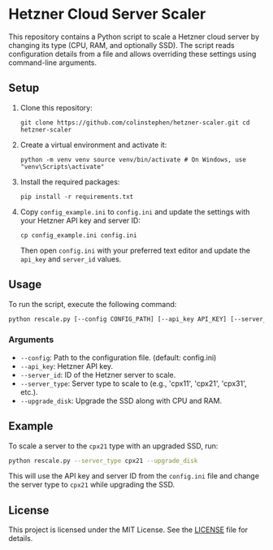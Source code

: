 # Hetzner Cloud Server Scaler

This repository contains a Python script to scale a Hetzner cloud server by changing its type (CPU, RAM, and optionally SSD). The script reads configuration details from a file and allows overriding these settings using command-line arguments.

## Setup

1. Clone this repository:
   
   `git clone https://github.com/colinstephen/hetzner-scaler.git cd hetzner-scaler`

2. Create a virtual environment and activate it:

    `python -m venv venv source venv/bin/activate # On Windows, use "venv\Scripts\activate"`

3. Install the required packages:

   `pip install -r requirements.txt`

4. Copy `config_example.ini` to `config.ini` and update the settings with your Hetzner API key and server ID:

    `cp config_example.ini config.ini`

    Then open `config.ini` with your preferred text editor and update the `api_key` and `server_id` values.

## Usage

To run the script, execute the following command:

```bash
python rescale.py [--config CONFIG_PATH] [--api_key API_KEY] [--server_id SERVER_ID] [--server_type SERVER_TYPE] [--upgrade_disk]
```

### Arguments

- `--config`: Path to the configuration file. (default: config.ini)
- `--api_key`: Hetzner API key.
- `--server_id`: ID of the Hetzner server to scale.
- `--server_type`: Server type to scale to (e.g., 'cpx11', 'cpx21', 'cpx31', etc.).
- `--upgrade_disk`: Upgrade the SSD along with CPU and RAM.

## Example

To scale a server to the `cpx21` type with an upgraded SSD, run:

```bash
python rescale.py --server_type cpx21 --upgrade_disk
```

This will use the API key and server ID from the `config.ini` file and change the server type to `cpx21` while upgrading the SSD.

## License

This project is licensed under the MIT License. See the [LICENSE](LICENSE) file for details.
